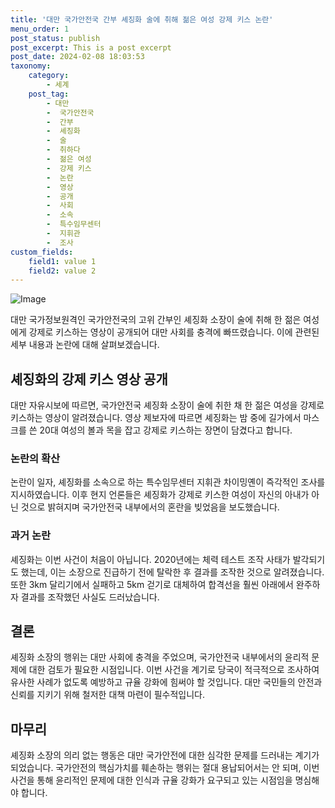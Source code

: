 ```yaml
---
title: '대만 국가안전국 간부 셰징화 술에 취해 젊은 여성 강제 키스 논란'
menu_order: 1
post_status: publish
post_excerpt: This is a post excerpt
post_date: 2024-02-08 18:03:53
taxonomy:
    category:
        - 세계
    post_tag:
        - 대만
        -  국가안전국
        -  간부
        -  셰징화
        -  술
        -  취하다
        -  젊은 여성
        -  강제 키스
        -  논란
        -  영상
        -  공개
        -  사회
        -  소속
        -  특수임무센터
        -  지휘관
        -  조사
custom_fields:
    field1: value 1
    field2: value 2
---
```


![Image](https://imgnews.pstatic.net/image/014/2024/02/08/0005140112_001_20240208154108532.jpg?type=w647)

대만 국가정보원격인 국가안전국의 고위 간부인 셰징화 소장이 술에 취해 한 젊은 여성에게 강제로 키스하는 영상이 공개되어 대만 사회를 충격에 빠뜨렸습니다. 이에 관련된 세부 내용과 논란에 대해 살펴보겠습니다.
## 셰징화의 강제 키스 영상 공개
대만 자유시보에 따르면, 국가안전국 셰징화 소장이 술에 취한 채 한 젊은 여성을 강제로 키스하는 영상이 알려졌습니다. 영상 제보자에 따르면 셰징화는 밤 중에 길가에서 마스크를 쓴 20대 여성의 볼과 목을 잡고 강제로 키스하는 장면이 담겼다고 합니다.
### 논란의 확산
논란이 일자, 셰징화를 소속으로 하는 특수임무센터 지휘관 차이밍옌이 즉각적인 조사를 지시하였습니다. 이후 현지 언론들은 셰징화가 강제로 키스한 여성이 자신의 아내가 아닌 것으로 밝혀지며 국가안전국 내부에서의 혼란을 빚었음을 보도했습니다.
### 과거 논란
셰징화는 이번 사건이 처음이 아닙니다. 2020년에는 체력 테스트 조작 사태가 발각되기도 했는데, 이는 소장으로 진급하기 전에 탈락한 후 결과를 조작한 것으로 알려졌습니다. 또한 3km 달리기에서 실패하고 5km 걷기로 대체하여 합격선을 훨씬 아래에서 완주하자 결과를 조작했던 사실도 드러났습니다.
## 결론
셰징화 소장의 행위는 대만 사회에 충격을 주었으며, 국가안전국 내부에서의 윤리적 문제에 대한 검토가 필요한 시점입니다. 이번 사건을 계기로 당국이 적극적으로 조사하여 유사한 사례가 없도록 예방하고 규율 강화에 힘써야 할 것입니다. 대만 국민들의 안전과 신뢰를 지키기 위해 철저한 대책 마련이 필수적입니다.
## 마무리
셰징화 소장의 의리 없는 행동은 대만 국가안전에 대한 심각한 문제를 드러내는 계기가 되었습니다. 국가안전의 핵심가치를 훼손하는 행위는 절대 용납되어서는 안 되며, 이번 사건을 통해 윤리적인 문제에 대한 인식과 규율 강화가 요구되고 있는 시점임을 명심해야 합니다.
